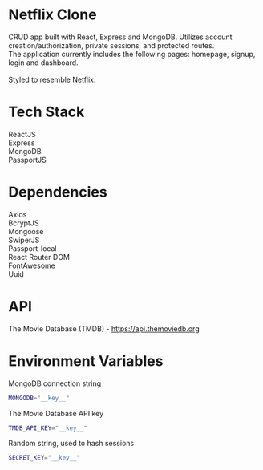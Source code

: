 # Netflix Clone
CRUD app built with React, Express and MongoDB. Utilizes account creation/authorization, private sessions, and protected routes. <br />
The application currently includes the following pages: homepage, signup, login and dashboard. 
<br />
<br />
Styled to resemble Netflix. 


# Tech Stack
ReactJS
<br />
Express
<br />
MongoDB
<br />
PassportJS
<br />

# Dependencies 
Axios
<br />
BcryptJS
<br />
Mongoose
<br />
SwiperJS
<br />
Passport-local
<br />
React Router DOM
<br />
FontAwesome
<br />
Uuid

# API
The Movie Database (TMDB) - https://api.themoviedb.org

# Environment Variables
MongoDB connection string
```bash
MONGODB="__key__"
```
The Movie Database API key
```bash
TMDB_API_KEY="__key__"
```
Random string, used to hash sessions
```bash
SECRET_KEY="__key__"
```
